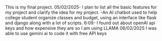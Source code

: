 This is my final project.
05/02/2025- I plan to list all the basic features for my project and clarify the idea for my project.
-An AI chatbot used to help college student organize classes and budget, using an interface like flask and django along with a lot of scripts.
6:09- I found out about openAI api keys and how expensive they are so I am using LLAMA
06/02/2025
I was able to use gemini ai to code it with free API keys